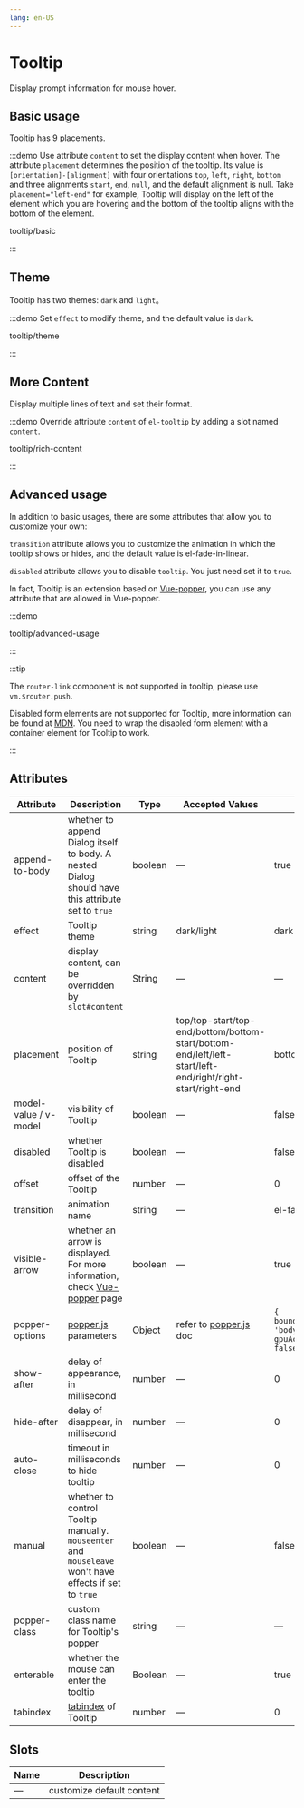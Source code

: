 ```yaml
---
lang: en-US
---
```


# Tooltip

Display prompt information for mouse hover.

## Basic usage

Tooltip has 9 placements.

:::demo Use attribute `content` to set the display content when hover. The attribute `placement` determines the position of the tooltip. Its value is `[orientation]-[alignment]` with four orientations `top`, `left`, `right`, `bottom` and three alignments `start`, `end`, `null`, and the default alignment is null. Take `placement="left-end"` for example, Tooltip will display on the left of the element which you are hovering and the bottom of the tooltip aligns with the bottom of the element.

tooltip/basic

:::

## Theme

Tooltip has two themes: `dark` and `light`。

:::demo Set `effect` to modify theme, and the default value is `dark`.

tooltip/theme

:::

## More Content

Display multiple lines of text and set their format.

:::demo Override attribute `content` of `el-tooltip` by adding a slot named `content`.

tooltip/rich-content

:::

## Advanced usage

In addition to basic usages, there are some attributes that allow you to customize your own:

`transition` attribute allows you to customize the animation in which the tooltip shows or hides, and the default value is el-fade-in-linear.

`disabled` attribute allows you to disable `tooltip`. You just need set it to `true`.

In fact, Tooltip is an extension based on [Vue-popper](https://github.com/element-component/vue-popper), you can use any attribute that are allowed in Vue-popper.

:::demo

tooltip/advanced-usage

:::

:::tip

The `router-link` component is not supported in tooltip, please use `vm.$router.push`.

Disabled form elements are not supported for Tooltip, more information can be found at [MDN](https://developer.mozilla.org/en-US/docs/Web/Events/mouseenter). You need to wrap the disabled form element with a container element for Tooltip to work.

:::

## Attributes

| Attribute             | Description                                                                                                                   | Type    | Accepted Values                                                                                           | Default                                                 |
| --------------------- | ----------------------------------------------------------------------------------------------------------------------------- | ------- | --------------------------------------------------------------------------------------------------------- | ------------------------------------------------------- |
| append-to-body        | whether to append Dialog itself to body. A nested Dialog should have this attribute set to `true`                             | boolean | —                                                                                                         | true                                                    |
| effect                | Tooltip theme                                                                                                                 | string  | dark/light                                                                                                | dark                                                    |
| content               | display content, can be overridden by `slot#content`                                                                          | String  | —                                                                                                         | —                                                       |
| placement             | position of Tooltip                                                                                                           | string  | top/top-start/top-end/bottom/bottom-start/bottom-end/left/left-start/left-end/right/right-start/right-end | bottom                                                  |
| model-value / v-model | visibility of Tooltip                                                                                                         | boolean | —                                                                                                         | false                                                   |
| disabled              | whether Tooltip is disabled                                                                                                   | boolean | —                                                                                                         | false                                                   |
| offset                | offset of the Tooltip                                                                                                         | number  | —                                                                                                         | 0                                                       |
| transition            | animation name                                                                                                                | string  | —                                                                                                         | el-fade-in-linear                                       |
| visible-arrow         | whether an arrow is displayed. For more information, check [Vue-popper](https://github.com/element-component/vue-popper) page | boolean | —                                                                                                         | true                                                    |
| popper-options        | [popper.js](https://popper.js.org/documentation.html) parameters                                                              | Object  | refer to [popper.js](https://popper.js.org/documentation.html) doc                                        | `{ boundariesElement: 'body', gpuAcceleration: false }` |
| show-after            | delay of appearance, in millisecond                                                                                           | number  | —                                                                                                         | 0                                                       |
| hide-after            | delay of disappear, in millisecond                                                                                            | number  | —                                                                                                         | 0                                                       |
| auto-close            | timeout in milliseconds to hide tooltip                                                                                       | number  | —                                                                                                         | 0                                                       |
| manual                | whether to control Tooltip manually. `mouseenter` and `mouseleave` won't have effects if set to `true`                        | boolean | —                                                                                                         | false                                                   |
| popper-class          | custom class name for Tooltip's popper                                                                                        | string  | —                                                                                                         | —                                                       |
| enterable             | whether the mouse can enter the tooltip                                                                                       | Boolean | —                                                                                                         | true                                                    |
| tabindex              | [tabindex](https://developer.mozilla.org/en-US/docs/Web/HTML/Global_attributes/tabindex) of Tooltip                           | number  | —                                                                                                         | 0                                                       |

## Slots

| Name | Description               |
| ---- | ------------------------- |
| —    | customize default content |
